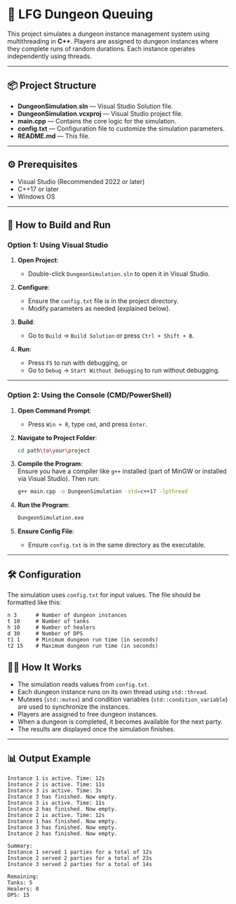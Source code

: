 # 🏰 **LFG Dungeon Queuing**  

This project simulates a dungeon instance management system using multithreading in **C++**. Players are assigned to dungeon instances where they complete runs of random durations. Each instance operates independently using threads.  

---

## 📦 **Project Structure**  

- **DungeonSimulation.sln** — Visual Studio Solution file.  
- **DungeonSimulation.vcxproj** — Visual Studio project file.  
- **main.cpp** — Contains the core logic for the simulation.  
- **config.txt** — Configuration file to customize the simulation parameters.  
- **README.md** — This file.  

---

## ⚙️ **Prerequisites**  

- Visual Studio (Recommended 2022 or later)  
- C++17 or later  
- Windows OS  

---

## 🚀 **How to Build and Run**  

### **Option 1: Using Visual Studio**  

1. **Open Project**:  
    - Double-click `DungeonSimulation.sln` to open it in Visual Studio.  

2. **Configure**:  
    - Ensure the `config.txt` file is in the project directory.  
    - Modify parameters as needed (explained below).  

3. **Build**:  
    - Go to `Build` → `Build Solution` or press `Ctrl + Shift + B`.  

4. **Run**:  
    - Press `F5` to run with debugging, or  
    - Go to `Debug` → `Start Without Debugging` to run without debugging.  

---

### **Option 2: Using the Console (CMD/PowerShell)**  

1. **Open Command Prompt**:  
    - Press `Win + R`, type `cmd`, and press `Enter`.  

2. **Navigate to Project Folder**:  
    ```bash
    cd path\to\your\project
    ```

3. **Compile the Program**:  
    Ensure you have a compiler like `g++` installed (part of MinGW or installed via Visual Studio). Then run:  
    ```bash
    g++ main.cpp -o DungeonSimulation -std=c++17 -lpthread
    ```

4. **Run the Program**:  
    ```bash
    DungeonSimulation.exe
    ```

5. **Ensure Config File**:  
    - Ensure `config.txt` is in the same directory as the executable.  

---

## 🛠️ **Configuration**  

The simulation uses `config.txt` for input values. The file should be formatted like this:  

```plaintext
n 3      # Number of dungeon instances
t 10     # Number of tanks
h 10     # Number of healers
d 30     # Number of DPS
t1 1     # Minimum dungeon run time (in seconds)
t2 15    # Maximum dungeon run time (in seconds)
```

## 🧑‍💻 **How It Works**  

- The simulation reads values from `config.txt`.  
- Each dungeon instance runs on its own thread using `std::thread`.  
- Mutexes (`std::mutex`) and condition variables (`std::condition_variable`) are used to synchronize the instances.  
- Players are assigned to free dungeon instances.  
- When a dungeon is completed, it becomes available for the next party.  
- The results are displayed once the simulation finishes.  

---

## 📊 **Output Example**  

```plaintext
Instance 1 is active. Time: 12s
Instance 2 is active. Time: 11s
Instance 3 is active. Time: 3s
Instance 3 has finished. Now empty.
Instance 3 is active. Time: 11s
Instance 2 has finished. Now empty.
Instance 2 is active. Time: 12s
Instance 1 has finished. Now empty.
Instance 3 has finished. Now empty.
Instance 2 has finished. Now empty.

Summary:
Instance 1 served 1 parties for a total of 12s
Instance 2 served 2 parties for a total of 23s
Instance 3 served 2 parties for a total of 14s

Remaining:
Tanks: 5
Healers: 0
DPS: 15
```

